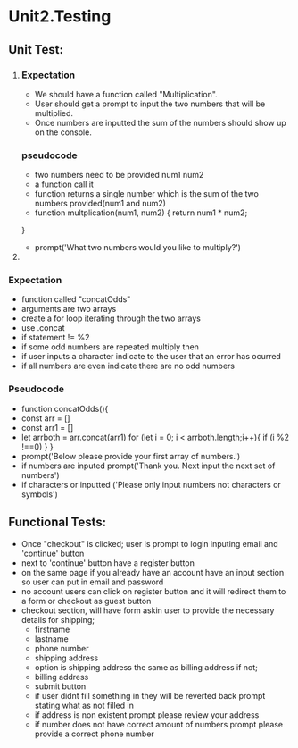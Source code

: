 # Unit2.Testing

## Unit Test:
1. 
   ### Expectation
   - We should have a function called "Multiplication".
   - User should get a prompt to input the two numbers that will be multiplied.
   - Once numbers are inputted the sum of the numbers should show up on the console.
   ### pseudocode
   - two numbers need to be provided num1 num2
   - a function call it 
   - function returns a single number which is the sum of the two numbers provided(num1 and num2)
   -  function multplication(num1, num2) {
         return num1 * num2;
   
   }
   - prompt('What two numbers would you like to multiply?')
2. 
  ### Expectation 
  - function called "concatOdds" 
  - arguments are two arrays
  - create a for loop iterating through the two arrays 
  - use .concat
  - if statement != %2
  - if some odd numbers are repeated multiply then 
  - if user inputs a character indicate to the user that an error has ocurred
  - if all numbers are even indicate there are no odd numbers

  ### Pseudocode
  - function concatOdds(){
  - const arr = []
  - const arr1 = []
  - let  arrboth = arr.concat(arr1)
   for (let i = 0; i < arrboth.length;i++){
    if (i %2 !==0)
   }
  }
  - prompt('Below please provide your first array of numbers.')
  - if numbers are inputed prompt('Thank you. Next input the next set of numbers')
  - if characters or inputted ('Please only input numbers not characters or symbols')
## Functional Tests:
- Once "checkout" is clicked; user is prompt to login inputing email and 'continue' button
- next to 'continue' button have a register button 
- on the same page if you already have an account have an input section so user can put in email and password
- no account users can click on register button and it will redirect them to a form or checkout as guest button
- checkout section, will have form askin user to provide the necessary details for shipping; 
  - firstname 
  - lastname
  - phone number
  - shipping address
  - option is shipping address the same as billing address if not;
  - billing address 
  - submit button 
  - if user didnt fill something in they will be reverted back prompt stating what as not filled in  
  - if address is non existent prompt please review your address
  - if number does not have correct amount of numbers prompt please provide a correct phone number







